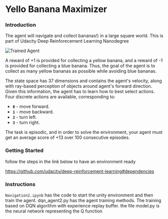 [//]: # (Image References)

[image1]: https://user-images.githubusercontent.com/10624937/42135619-d90f2f28-7d12-11e8-8823-82b970a54d7e.gif "Trained Agent"

# Yello Banana Maximizer

### Introduction

The agent will navigate and collect bananas!) in a large square world. This is part of Udacity Deep Reinforecement Learning Nanodegree

![Trained Agent][image1]

A reward of +1 is provided for collecting a yellow banana, and a reward of -1 is provided for collecting a blue banana.  Thus, the goal of the agent is to collect as many yellow bananas as possible while avoiding blue bananas.  

The state space has 37 dimensions and contains the agent's velocity, along with ray-based perception of objects around agent's forward direction.  Given this information, the agent has to learn how to best select actions.  Four discrete actions are available, corresponding to:
- **`0`** - move forward.
- **`1`** - move backward.
- **`2`** - turn left.
- **`3`** - turn right.

The task is episodic, and in order to solve the environment, your agent must get an average score of +13 over 100 consecutive episodes.

### Getting Started

follow the steps in the link below to have an environment ready

https://github.com/udacity/deep-reinforcement-learning#dependencies


### Instructions

`Navigation2.ipynb` has the code to start the unity environment and then train the agent. 
dqn_agent2.py has the agent training methods. The training based on DQN algorithm with experience replay buffer.
the file model.py is the neural network representing the Q function 


